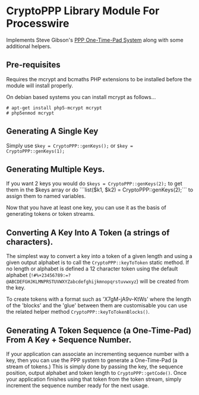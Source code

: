 CryptoPPP Library Module For Processwire
========================================

Implements Steve Gibson's [PPP One-Time-Pad System](https://grc.com/ppp/design.html) along with some additional helpers.


Pre-requisites
----

Requires the mcrypt and bcmaths PHP extensions to be installed before the module will install properly.

On debian based systems you can install mcrypt as follows...

    # apt-get install php5-mcrypt mcrypt
    # php5enmod mcrypt


Generating A Single Key
----

Simply use ```$key = CryptoPPP::genKeys();``` or ```$key = CryptoPPP::genKeys(1);```


Generating Multiple Keys.
----

If you want 2 keys you would do ```$keys = CryptoPPP::genKeys(2);``` to get them in the $keys array or do ```list($k1,
$k2) = CryptoPPP::genKeys(2);``` to assign them to named variables.

Now that you have at least one key, you can use it as the basis of generating tokens or token streams.


Converting A Key Into A Token (a strings of characters).
----

The simplest way to convert a key into a token of a given length and using a given output alphabet is to call the
```CryptoPPP::keyToToken``` static method. If no length or alphabet is defined a 12 character token using the default
alphabet (```!#%+23456789:=?@ABCDEFGHJKLMNPRSTUVWXYZabcdefghijkmnopqrstuvwxyz```) will be created from the key.

To create tokens with a format such as 'X7gM-jA9v-KtWs' where the length of the 'blocks' and the 'glue' between them are
customisable you can use the related helper method ```CryptoPPP::keyToTokenBlocks()```.


Generating A Token Sequence (a One-Time-Pad) From A Key + Sequence Number.
----

If your application can associate an incrementing sequence number with a key, then you can use the PPP system to
generate a One-Time-Pad (a stream of tokens.)  This is simply done by passing the key, the sequence position, output
alphabet and token length to ```CryptoPPP::getCode()```. Once your application finishes using that token from the token stream, simply increment the sequence number ready for the next usage.
